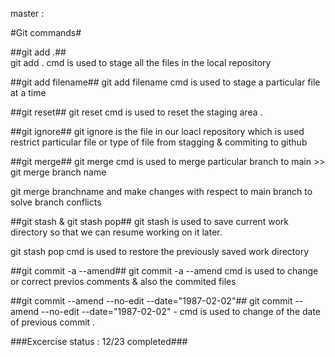 

master : 


#Git commands#

##git add .##   
git add . cmd is used to stage all the files in the local repository 

##git add filename##
git add filename cmd is used to stage a particular file at a time  

##git reset##
git reset cmd is used to reset the staging area .


##git ignore##
git ignore is the file in our loacl repository which is used restrict particular file or type of file from stagging & commiting to github


##git merge##
git merge cmd is used to merge particular  branch to main >> git merge branch name 



git merge branchname and make changes with respect to main branch to solve branch conflicts


##git stash & git stash pop##
git stash is used to save current work directory so that we can resume working on it later.

git stash pop cmd is used to restore the previously saved work directory



##git commit -a --amend##
git commit -a --amend cmd is used to change or correct previos comments & also the commited files 



##git commit --amend --no-edit --date="1987-02-02"##
git commit --amend --no-edit --date="1987-02-02" - cmd is used to change of the date of previous commit .





###Excercise status : 12/23 completed### 




